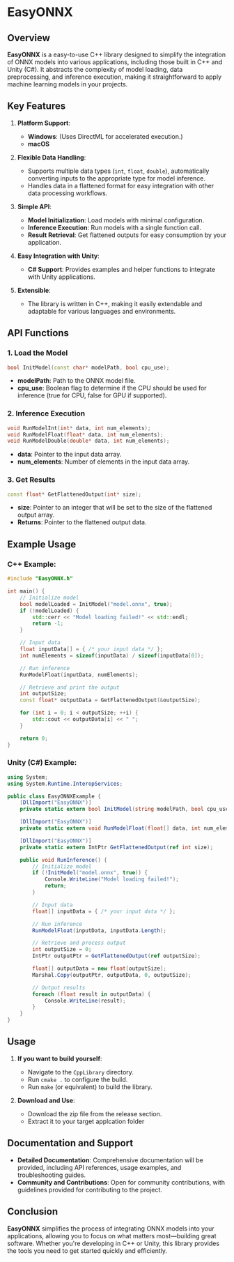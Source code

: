 
# EasyONNX

## Overview
**EasyONNX** is a easy-to-use C++ library designed to simplify the integration of ONNX models into various applications, including those built in C++ and Unity (C#). It abstracts the complexity of model loading, data preprocessing, and inference execution, making it straightforward to apply machine learning models in your projects.

## Key Features

1. **Platform Support**:  
   - **Windows**: (Uses DirectML for accelerated execution.)
   - **macOS**

2. **Flexible Data Handling**:  
   - Supports multiple data types (`int`, `float`, `double`), automatically converting inputs to the appropriate type for model inference.
   - Handles data in a flattened format for easy integration with other data processing workflows.

3. **Simple API**:
   - **Model Initialization**: Load models with minimal configuration.
   - **Inference Execution**: Run models with a single function call.
   - **Result Retrieval**: Get flattened outputs for easy consumption by your application.

4. **Easy Integration with Unity**:
   - **C# Support**: Provides examples and helper functions to integrate with Unity applications.

5. **Extensible**:  
   - The library is written in C++, making it easily extendable and adaptable for various languages and environments.

## API Functions

### 1. Load the Model
```cpp
bool InitModel(const char* modelPath, bool cpu_use);
```
- **modelPath**: Path to the ONNX model file.
- **cpu_use**: Boolean flag to determine if the CPU should be used for inference (true for CPU, false for GPU if supported).

### 2. Inference Execution
```cpp
void RunModelInt(int* data, int num_elements);
void RunModelFloat(float* data, int num_elements);
void RunModelDouble(double* data, int num_elements);
```
- **data**: Pointer to the input data array.
- **num_elements**: Number of elements in the input data array.

### 3. Get Results
```cpp
const float* GetFlattenedOutput(int* size);
```
- **size**: Pointer to an integer that will be set to the size of the flattened output array.
- **Returns**: Pointer to the flattened output data.

## Example Usage

### C++ Example:
```cpp
#include "EasyONNX.h"

int main() {
    // Initialize model
    bool modelLoaded = InitModel("model.onnx", true);
    if (!modelLoaded) {
        std::cerr << "Model loading failed!" << std::endl;
        return -1;
    }

    // Input data
    float inputData[] = { /* your input data */ };
    int numElements = sizeof(inputData) / sizeof(inputData[0]);

    // Run inference
    RunModelFloat(inputData, numElements);

    // Retrieve and print the output
    int outputSize;
    const float* outputData = GetFlattenedOutput(&outputSize);

    for (int i = 0; i < outputSize; ++i) {
        std::cout << outputData[i] << " ";
    }

    return 0;
}
```

### Unity (C#) Example:
```csharp
using System;
using System.Runtime.InteropServices;

public class EasyONNXExample {
    [DllImport("EasyONNX")]
    private static extern bool InitModel(string modelPath, bool cpu_use);

    [DllImport("EasyONNX")]
    private static extern void RunModelFloat(float[] data, int num_elements);

    [DllImport("EasyONNX")]
    private static extern IntPtr GetFlattenedOutput(ref int size);

    public void RunInference() {
        // Initialize model
        if (!InitModel("model.onnx", true)) {
            Console.WriteLine("Model loading failed!");
            return;
        }

        // Input data
        float[] inputData = { /* your input data */ };

        // Run inference
        RunModelFloat(inputData, inputData.Length);

        // Retrieve and process output
        int outputSize = 0;
        IntPtr outputPtr = GetFlattenedOutput(ref outputSize);

        float[] outputData = new float[outputSize];
        Marshal.Copy(outputPtr, outputData, 0, outputSize);

        // Output results
        foreach (float result in outputData) {
            Console.WriteLine(result);
        }
    }
}
```

## Usage

1. **If you want to build yourself**:
   - Navigate to the `CppLibrary` directory.
   - Run `cmake .` to configure the build.
   - Run `make` (or equivalent) to build the library.

2. **Download and Use**:
   - Download the zip file from the release section.
   - Extract it to your target applcation folder

## Documentation and Support
- **Detailed Documentation**: Comprehensive documentation will be provided, including API references, usage examples, and troubleshooting guides.
- **Community and Contributions**: Open for community contributions, with guidelines provided for contributing to the project.

## Conclusion
**EasyONNX** simplifies the process of integrating ONNX models into your applications, allowing you to focus on what matters most—building great software. Whether you're developing in C++ or Unity, this library provides the tools you need to get started quickly and efficiently.
